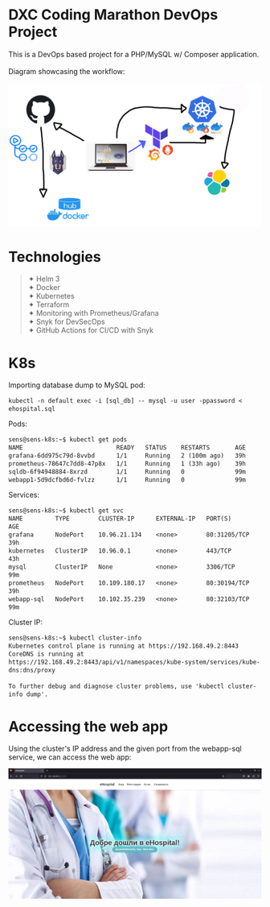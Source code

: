 # DXC Coding Marathon DevOps Project

This is a DevOps based project for a PHP/MySQL w/ Composer application.
<br>
<br>
Diagram showcasing the workflow:
<br>
<br>
![alt text](https://github.com/sensgithub/DevOps-Project/blob/main/screenshots/diagram-new.png)

# Technologies

> ✦ Helm 3 <br>
> ✦ Docker <br>
> ✦ Kubernetes <br>
> ✦ Terraform <br>
> ✦ Monitoring with Prometheus/Grafana <br>
> ✦ Snyk for DevSecOps <br>
> ✦ GitHub Actions for CI/CD with Snyk <br>

# K8s

Importing database dump to MySQL pod:
```
kubectl -n default exec -i [sql_db] -- mysql -u user -ppassword < ehospital.sql
```
Pods:
```
sens@sens-k8s:~$ kubectl get pods
NAME                          READY   STATUS    RESTARTS       AGE
grafana-6dd975c79d-8vvbd      1/1     Running   2 (100m ago)   39h
prometheus-78647c7dd8-47p8x   1/1     Running   1 (33h ago)    39h
sqldb-6f94948884-8xrzd        1/1     Running   0              99m
webapp1-5d9dcfbd6d-fvlzz      1/1     Running   0              99m

```
Services:
```
sens@sens-k8s:~$ kubectl get svc
NAME         TYPE        CLUSTER-IP      EXTERNAL-IP   PORT(S)        AGE
grafana      NodePort    10.96.21.134    <none>        80:31205/TCP   39h
kubernetes   ClusterIP   10.96.0.1       <none>        443/TCP        43h
mysql        ClusterIP   None            <none>        3306/TCP       99m
prometheus   NodePort    10.109.180.17   <none>        80:30194/TCP   39h
webapp-sql   NodePort    10.102.35.239   <none>        80:32103/TCP   99m
```
Cluster IP:
```
sens@sens-k8s:~$ kubectl cluster-info
Kubernetes control plane is running at https://192.168.49.2:8443
CoreDNS is running at https://192.168.49.2:8443/api/v1/namespaces/kube-system/services/kube-dns:dns/proxy

To further debug and diagnose cluster problems, use 'kubectl cluster-info dump'.
```
# Accessing the web app

Using the cluster's IP address and the given port from the webapp-sql service, we can access the web app:

![alt text](https://github.com/sensgithub/DevOps-Project/blob/main/screenshots/index.png)
